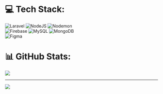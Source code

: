 # 💻 Tech Stack:
![Laravel](https://img.shields.io/badge/laravel-%23FF2D20.svg?style=for-the-badge&logo=laravel&logoColor=white) ![NodeJS](https://img.shields.io/badge/node.js-6DA55F?style=for-the-badge&logo=node.js&logoColor=white) ![Nodemon](https://img.shields.io/badge/NODEMON-%23323330.svg?style=for-the-badge&logo=nodemon&logoColor=%BBDEAD)<br>
![Firebase](https://img.shields.io/badge/Firebase-039BE5?style=for-the-badge&logo=Firebase&logoColor=white) ![MySQL](https://img.shields.io/badge/mysql-%2300000f.svg?style=for-the-badge&logo=mysql&logoColor=white) ![MongoDB](https://img.shields.io/badge/MongoDB-%234ea94b.svg?style=for-the-badge&logo=mongodb&logoColor=white)<br>
![Figma](https://img.shields.io/badge/figma-%23F24E1E.svg?style=for-the-badge&logo=figma&logoColor=white)
# 📊 GitHub Stats:
![](https://github-readme-stats.vercel.app/api?username=rikanaap&theme=omni&hide_border=false&include_all_commits=false&count_private=true)<br/>
<!-- [![Top Langs](https://github-readme-stats.vercel.app/api/top-langs/?username=rikanaap&layout=compact&theme=omni)](https://github.com/rikanaap) -->

---
<p align="left">
  <img src="https://visitcount.itsvg.in/api?id=rikanaap&label=Profile%20Views&color=12&icon=7&pretty=false" />
</p>

<!-- Proudly created with GPRM ( https://gprm.itsvg.in ) -->